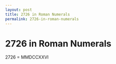 ```yaml
---
layout: post
title: 2726 in Roman Numerals
permalink: 2726-in-roman-numerals
---
```


# 2726 in Roman Numerals

2726 = MMDCCXXVI
